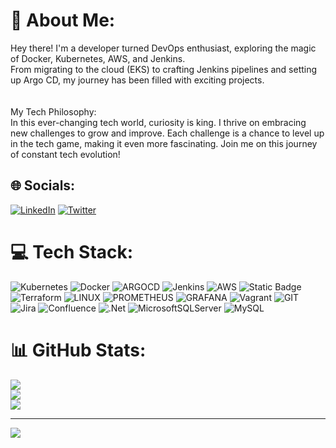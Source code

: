 # 💫 About Me:
Hey there! I'm a developer turned DevOps enthusiast, exploring the magic of Docker, Kubernetes, AWS, and Jenkins. <br>From migrating to the cloud (EKS) to crafting Jenkins pipelines and setting up Argo CD, my journey has been filled with exciting projects. <br><br><br>My Tech Philosophy:<br>In this ever-changing tech world, curiosity is king. I thrive on embracing new challenges to grow and improve. Each challenge is a chance to level up in the tech game, making it even more fascinating. Join me on this journey of constant tech evolution!


## 🌐 Socials:
[![LinkedIn](https://img.shields.io/badge/LinkedIn-%230077B5.svg?logo=linkedin&logoColor=white)](https://linkedin.com/in/heloise-viegas) [![Twitter](https://img.shields.io/badge/Twitter-%231DA1F2.svg?logo=Twitter&logoColor=white)](https://twitter.com/heloise_viegas) 

# 💻 Tech Stack:
![Kubernetes](https://img.shields.io/badge/kubernetes-%23326ce5.svg?style=for-the-badge&logo=kubernetes&logoColor=white) ![Docker](https://img.shields.io/badge/docker-%230db7ed.svg?style=for-the-badge&logo=docker&logoColor=white) 
![ARGOCD](https://img.shields.io/badge/argo-EF7B4D.svg?style=for-the-badge&logo=argo&logoColor=white&color=%23EF7B4D) ![Jenkins](https://img.shields.io/badge/jenkins-%232C5263.svg?style=for-the-badge&logo=jenkins&logoColor=white) 
![AWS](https://img.shields.io/badge/AWS-%23FF9900.svg?style=for-the-badge&logo=amazon-aws&logoColor=white) ![Static Badge](https://img.shields.io/badge/Azure-blue)
![Terraform](https://img.shields.io/badge/terraform-%235835CC.svg?style=for-the-badge&logo=terraform&logoColor=white) 
![LINUX](https://img.shields.io/badge/Linux-FCC624?style=for-the-badge&logo=linux&logoColor=black) 
![PROMETHEUS](https://img.shields.io/badge/prometheus-E6522C.svg?style=for-the-badge&logo=prometheus&logoColor=white&color=%23E6522C) 
![GRAFANA](https://img.shields.io/badge/grafana-F46800.svg?style=for-the-badge&logo=grafana&logoColor=white&color=%23F46800) 
![Vagrant](https://img.shields.io/badge/vagrant-%231563FF.svg?style=for-the-badge&logo=vagrant&logoColor=white) 
![GIT](https://img.shields.io/badge/Git-fc6d26?style=for-the-badge&logo=git&logoColor=white) 
![Jira](https://img.shields.io/badge/jira-%230A0FFF.svg?style=for-the-badge&logo=jira&logoColor=white) 
![Confluence](https://img.shields.io/badge/confluence-%23172BF4.svg?style=for-the-badge&logo=confluence&logoColor=white)
![.Net](https://img.shields.io/badge/.NET-5C2D91?style=for-the-badge&logo=.net&logoColor=white) 
![MicrosoftSQLServer](https://img.shields.io/badge/Microsoft%20SQL%20Server-CC2927?style=for-the-badge&logo=microsoft%20sql%20server&logoColor=white) 
![MySQL](https://img.shields.io/badge/mysql-%2300000f.svg?style=for-the-badge&logo=mysql&logoColor=white) 
# 📊 GitHub Stats:
![](https://github-readme-stats.vercel.app/api?username=heloise-viegas&theme=dark&hide_border=false&include_all_commits=false&count_private=false)<br/>
![](https://github-readme-streak-stats.herokuapp.com/?user=heloise-viegas&theme=dark&hide_border=false)<br/>
![](https://github-readme-stats.vercel.app/api/top-langs/?username=heloise-viegas&theme=dark&hide_border=false&include_all_commits=false&count_private=false&layout=compact)

---
[![](https://visitcount.itsvg.in/api?id=heloise-viegas&icon=5&color=5)](https://visitcount.itsvg.in)

<!-- Proudly created with GPRM ( https://gprm.itsvg.in ) -->
